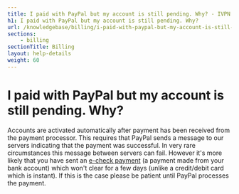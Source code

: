 ```yaml
---
title: I paid with PayPal but my account is still pending. Why? - IVPN Help
h1: I paid with PayPal but my account is still pending. Why?
url: /knowledgebase/billing/i-paid-with-paypal-but-my-account-is-still-pending-why/
sections:
    - billing
sectionTitle: Billing
layout: help-details
weight: 60
---
```

# I paid with PayPal but my account is still pending. Why?

Accounts are activated automatically after payment has been received from the payment processor. This requires that PayPal sends a message to our servers indicating that the payment was successful. In very rare circumstances this message between servers can fail. However it's more likely that you have sent an [e-check payment](https://www.paypal.com/us/webapps/helpcenter/helphub/article/?solutionId=FAQ1082) (a payment made from your bank account) which won't clear for a few days (unlike a credit/debit card which is instant). If this is the case please be patient until PayPal processes the payment.
